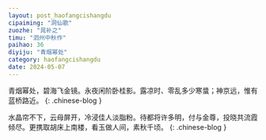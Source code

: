 ```yaml
---
layout: post_haofangcishangdu
cipaiming: "洞仙歌"
zuozhe: "晁补之"
timu: "泗州中秋作"
paihao: 36
diyiju: "青烟幂处"
category: haofangcishangdu
date: 2024-05-07
---
```


青烟幂处，碧海飞金镜。永夜闲阶卧桂影。露凉时、零乱多少寒螀；神京远，惟有蓝桥路近。
{: .chinese-blog }

水晶帘不下，云母屏开，冷浸佳人淡脂粉。待都将许多明，付与金尊，投晓共流霞倾尽。更携取胡床上南楼，看玉做人间，素秋千顷。
{: .chinese-blog }
